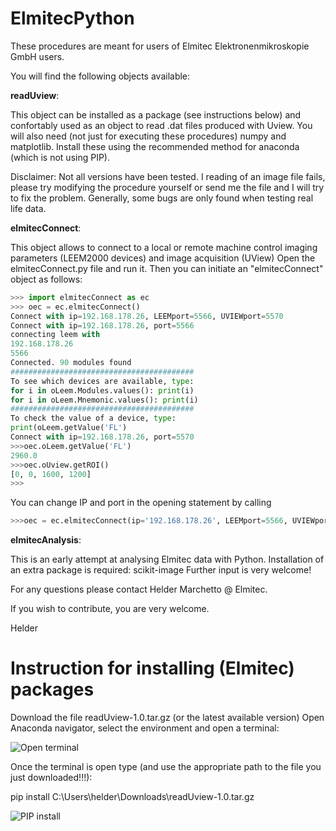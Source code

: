 # ElmitecPython

These procedures are meant for users of Elmitec Elektronenmikroskopie GmbH users.

You will find the following objects available:

**readUview**:

   This object can be installed as a package (see instructions below) and confortably used as an object to read .dat files produced with Uview.
   You will also need (not just for executing these procedures) numpy and matplotlib. Install these using the recommended method for anaconda (which is not using PIP).
   
   Disclaimer: Not all versions have been tested. I reading of an image file fails, please try modifying the procedure yourself or send me the file and I will try to fix the problem. Generally, some bugs are only found when testing real life data.

**elmitecConnect**:

   This object allows to connect to a local or remote machine control imaging parameters (LEEM2000 devices) and image acquisition (UView)
   Open the elmitecConnect.py file and run it.
   Then you can initiate an "elmitecConnect" object as follows:

```python
>>> import elmitecConnect as ec
>>> oec = ec.elmitecConnect()
Connect with ip=192.168.178.26, LEEMport=5566, UVIEWport=5570
Connect with ip=192.168.178.26, port=5566
connecting leem with
192.168.178.26
5566
Connected. 90 modules found 
#########################################
To see which devices are available, type:
for i in oLeem.Modules.values(): print(i)
for i in oLeem.Mnemonic.values(): print(i)
#########################################
To check the value of a device, type:
print(oLeem.getValue('FL')
Connect with ip=192.168.178.26, port=5570
>>>oec.oLeem.getValue('FL')
2960.0
>>>oec.oUview.getROI()
[0, 0, 1600, 1200]
>>>
```

You can change IP and port in the opening statement by calling 
```python
>>>oec = ec.elmitecConnect(ip='192.168.178.26', LEEMport=5566, UVIEWport=5570)
```

**elmitecAnalysis**:

This is an early attempt at analysing Elmitec data with Python. Installation of an extra package is required: scikit-image
Further input is very welcome!

For any questions please contact Helder Marchetto @ Elmitec.

If you wish to contribute, you are very welcome.

Helder

# Instruction for installing (Elmitec) packages

Download the file readUview-1.0.tar.gz (or the latest available version)
Open Anaconda navigator, select the environment and open a terminal:

![Open terminal](/images/openTerminal.jpg)

Once the terminal is open type (and use the appropriate path to the file you just downloaded!!!):

pip install C:\Users\helder\Downloads\readUview-1.0.tar.gz

![PIP install](/images/pipInstall.jpg)




